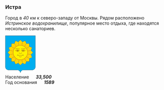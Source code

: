 <!--2021-11-30 00:05:04-->
### Истра
Город в *40* км к северо-западу от Москвы.
Рядом расположено *Истринское водохранилище*, популярное место отдыха, где находятся несколько санаториев.

<img src="./Istra.png" width="96px"><br>
Население &emsp; ***33,500*** &emsp;<br>
Год&nbsp;основания &emsp; ***1589***